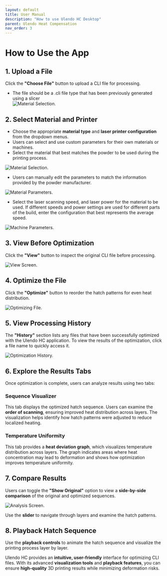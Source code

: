 ```yaml
---
layout: default
title: User Manual
description: "How to use Ulendo HC Desktop"
parent: Ulendo Heat Compensation
nav_order: 3
---
```


# How to Use the App

## 1. Upload a File  
Click the **"Choose File"** button to upload a CLI file for processing.
- The file should be a .cli file type that has been previously generated using a slicer  
![Material Selection.](https://s2aulendo.github.io/HC-HeatCompensation-Docs/assets/images/select-input.png)

## 2. Select Material and Printer  
- Choose the appropriate **material type** and **laser printer configuration** from the dropdown menus.
- Users can select and use custom parameters for their own materials or machines.
- Select the material that best matches the powder to be used during the printing process.  

![Material Selection.](https://s2aulendo.github.io/HC-HeatCompensation-Docs/assets/images/material-selections-2.png)

- Users can manually edit the parameters to match the information provided by the powder manufacturer.  

![Material Parameters.](https://s2aulendo.github.io/HC-HeatCompensation-Docs/assets/images/show-material-params.png)

- Select the laser scanning speed, and laser power for the material to be used. If different speeds and power settings are used for different parts of the build, enter the configuration that best represents the average speed.  

![Machine Parameters.](https://s2aulendo.github.io/HC-HeatCompensation-Docs/assets/images/hc-machines-params.png)

## 3. View Before Optimization  
Click the **"View"** button to inspect the original CLI file before processing.

![View Screen.](https://s2aulendo.github.io/HC-HeatCompensation-Docs/assets/images/hc-app-viewscreen.png)

## 4. Optimize the File  
Click the **"Optimize"** button to reorder the hatch patterns for even heat distribution.

![Optimizing File.](https://s2aulendo.github.io/HC-HeatCompensation-Docs/assets/images/hc-processing.png)

## 5. View Processing History  
The **"History"** section lists any files that have been successfully optimized with the Ulendo HC application. To view the results of the optimization, click a file name to quickly access it.

![Optimization History.](https://s2aulendo.github.io/HC-HeatCompensation-Docs/assets/images/opt-history.png)

## 6. Explore the Results Tabs  
Once optimization is complete, users can analyze results using two tabs:

### Sequence Visualizer  
This tab displays the optimized hatch sequence. Users can examine the **order of scanning**, ensuring improved heat distribution across layers. The visualization helps identify how hatch patterns were adjusted to reduce localized heating.

### Temperature Uniformity  
This tab provides a **heat deviation graph**, which visualizes temperature distribution across layers. The graph indicates areas where heat concentration may lead to deformation and shows how optimization improves temperature uniformity.

## 7. Compare Results  
Users can toggle the **"Show Original"** option to view a **side-by-side comparison** of the original and optimized sequences.

![Analysis Screen.](https://s2aulendo.github.io/HC-HeatCompensation-Docs/assets/images/analysis-comparison.png)

Use the **slider** to navigate through layers and examine the hatch patterns.

## 8. Playback Hatch Sequence  
Use the **playback controls** to animate the hatch sequence and visualize the printing process layer by layer.

Ulendo HC provides an **intuitive, user-friendly** interface for optimizing CLI files. With its advanced **visualization tools** and **playback features**, you can ensure **high-quality** 3D printing results while minimizing deformation risks.


